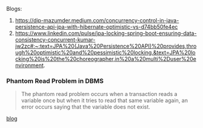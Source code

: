 

Blogs: 
1. https://dip-mazumder.medium.com/concurrency-control-in-java-persistence-api-jpa-with-hibernate-optimistic-vs-d74bb50fe4ec
2. https://www.linkedin.com/pulse/jpa-locking-spring-boot-ensuring-data-consistency-concurrent-kumar-jw2zc#:~:text=JPA%20(Java%20Persistence%20API)%20provides,through%20optimistic%20and%20pessimistic%20locking.&text=JPA%20locking%20is%20the%20choreographer,in%20a%20multi%2Duser%20environment.
   

### Phantom Read Problem in DBMS
> The phantom read problem occurs when a transaction reads a variable once but when it tries to read that same variable again, an error occurs saying that the variable does not exist. 

[blog](https://www.geeksforgeeks.org/concurrency-problems-in-dbms-transactions/#:~:text=Phantom%20Read%20Problem%3A,the%20variable%20does%20not%20exist.)
